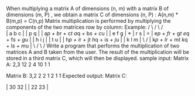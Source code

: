 When multiplying a matrix A of dimensions (n, m) with a matrix B of dimensions (m, P) , we obtain a matrix C of dimensions (n, P) :     A(n,m) * B(m,p) = C(n,p)
Matrix multiplication is performed by multiplying the components of the two matrices row by column:
Example:
/       \     /     \      /                                     \
| a b c |     | p q |      | a*p + b*r + c*t     a*q + b*s + c*u |
| e f g |  *  | r s |  =   | e*p + f*r + g*t     e*q + f*s + g*u |
| h i j |     | t u |      | h*p + i*r + j*t     h*q + i*s + j*u |
| k l m |     \     /      | k*p + l*r + m*t     k*q + l*s + m*u |
\       /                  \                                     /
Write a program that performs the multiplication of two matrices A and B taken from the user. The result of the multiplication will be stored in a third matrix C, which will then be displayed.
sample input:
Matrix A: 2,3
12 2 4
10 1 1

Matrix B: 3,2
2 2
1 2
1 1
Expected output:
Matrix C:

| 30  32 |
| 22  23 |
